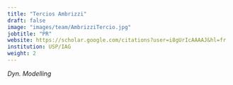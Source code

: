 ```yaml
---
title: "Tercios Ambrizzi"
draft: false
image: "images/team/AmbrizziTercio.jpg"
jobtitle: "PR"
website: https://scholar.google.com/citations?user=i8gUrIcAAAAJ&hl=fr
institution: USP/IAG
weight: 2
---
```

_Dyn. Modelling_